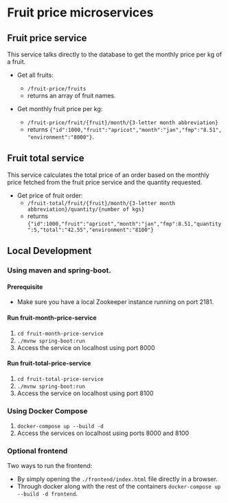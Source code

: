 # Fruit price microservices

## Fruit price service

This service talks directly to the database to get the monthly price per kg of a fruit.

- Get all fruits:
  - `/fruit-price/fruits`
  - returns an array of fruit names. 

- Get monthly fruit price per kg: 
  - `/fruit-price/fruit/{fruit}/month/{3-letter month abbreviation}`
  - returns `{"id":1000,"fruit":"apricot","month":"jan","fmp":"8.51", "environment":"8000"}`.


## Fruit total service

This service calculates the total price of an order based on the monthly price fetched from the fruit price service and the quantity requested.

- Get price of fruit order:
  - `/fruit-total/fruit/{fruit}/month/{3-letter month abbreviation}/quantity/{number of kgs}`
  - returns `{"id":1000,"fruit":"apricot","month":"jan","fmp":8.51,"quantity":5,"total":"42.55","environment":"8100"}`

## Local Development

### Using maven and spring-boot.

#### Prerequisite

- Make sure you have a local Zookeeper instance running on port 2181.

#### Run fruit-month-price-service

1. `cd fruit-month-price-service`
2. `./mvnw spring-boot:run`
3. Access the service on localhost using port 8000

#### Run fruit-total-price-service

1. `cd fruit-total-price-service`
2. `./mvnw spring-boot:run`
3. Access the service on localhost using port 8100

### Using Docker Compose

1. `docker-compose up --build -d`
2. Access the services on localhost using ports 8000 and 8100

### Optional frontend

Two ways to run the frontend:
- By simply opening the `./frontend/index.html` file directly in a browser.
- Through docker along with the rest of the containers `docker-compose up --build -d frontend`.
